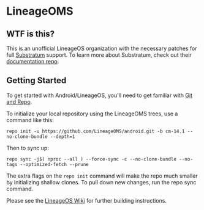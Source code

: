 LineageOMS
==========

WTF is this?
------------

This is an unofficial LineageOS organization with the necessary patches for full [Substratum](https://github.com/substratum/substratum) support. To learn more about Substratum, check out their [documentation repo](https://github.com/substratum/documentation).

Getting Started
---------------

To get started with Android/LineageOS, you'll need to get
familiar with [Git and Repo](http://source.android.com/source/using-repo.html).

To initialize your local repository using the LineageOMS trees, use a command like this:

    repo init -u https://github.com/LineageOMS/android.git -b cm-14.1 --no-clone-bundle --depth=1

Then to sync up:

    repo sync -j$( nproc --all ) --force-sync -c --no-clone-bundle --no-tags --optimized-fetch --prune


The extra flags on the `repo init` command will make the repo much smaller by initializing shallow clones. To pull down new changes, run the repo sync command.

Please see the [LineageOS Wiki](http://wiki.lineageos.org/) for further building instructions.
